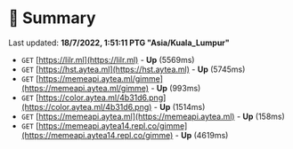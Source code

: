# 📖 Summary
Last updated: **18/7/2022, 1:51:11 PTG "Asia/Kuala_Lumpur"**

- `GET` [https://lilr.ml](https://lilr.ml) - **Up** (5569ms)
- `GET` [https://hst.aytea.ml](https://hst.aytea.ml) - **Up** (5745ms)
- `GET` [https://memeapi.aytea.ml/gimme](https://memeapi.aytea.ml/gimme) - **Up** (993ms)
- `GET` [https://color.aytea.ml/4b31d6.png](https://color.aytea.ml/4b31d6.png) - **Up** (1514ms)
- `GET` [https://memeapi.aytea.ml](https://memeapi.aytea.ml) - **Up** (158ms)
- `GET` [https://memeapi.aytea14.repl.co/gimme](https://memeapi.aytea14.repl.co/gimme) - **Up** (4619ms)
